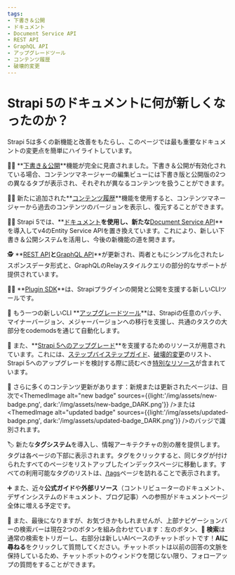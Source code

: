 ```yaml
---
tags:
- 下書き＆公開
- ドキュメント
- Document Service API
- REST API
- GraphQL API 
- アップグレードツール
- コンテンツ履歴
- 破壊的変更
---
```

# Strapi 5のドキュメントに何が新しくなったのか？

Strapi 5は多くの新機能と改善をもたらし、このページでは最も重要なドキュメントの変更点を簡単にハイライトしています。

🧑‍🎨 **[下書き＆公開](/user-docs/content-manager/saving-and-publishing-content)**機能が完全に見直されました。下書き＆公開が有効化されている場合、コンテンツマネージャーの編集ビューには下書き版と公開版の2つの異なるタブが表示され、それぞれが異なるコンテンツを扱うことができます。

🧙‍♀️ 新たに追加された**[コンテンツ履歴](/user-docs/content-manager/working-with-content-history)**機能を使用すると、コンテンツマネージャーから過去のコンテンツのバージョンを表示し、復元することができます。

🧑‍🏫 Strapi 5では、**[ドキュメント](/dev-docs/api/document)**を使用し、新たな**[Document Service API](/dev-docs/api/document-service)**を導入してv4のEntity Service APIを置き換えています。これにより、新しい下書き＆公開システムを活用し、今後の新機能の道を開きます。

🕵️ **[REST API](/dev-docs/api/rest)**と**[GraphQL API](/dev-docs/api/graphql)**が更新され、両者ともにシンプル化されたレスポンスデータ形式と、GraphQLのRelayスタイルクエリの部分的なサポートが提供されています。

👩‍🚀 **[Plugin SDK](/dev-docs/plugins/development/plugin-sdk)**は、Strapiプラグインの開発と公開を支援する新しいCLIツールです。

🦾 もう一つの新しいCLI **[アップグレードツール](/dev-docs/upgrade-tool)**は、Strapiの任意のパッチ、マイナーバージョン、メジャーバージョンへの移行を支援し、共通のタスクの大部分をcodemodsを通じて自動化します。

👷 また、**[Strapi 5へのアップグレード](/dev-docs/migration/v4-to-v5/introduction-and-faq)**を支援するためのリソースが用意されています。これには、[ステップバイステップガイド](/dev-docs/migration/v4-to-v5/step-by-step)、[破壊的変更](/dev-docs/migration/v4-to-v5/breaking-changes)のリスト、Strapi 5へのアップグレードを検討する際に読むべき[特別なリソース](/dev-docs/migration/v4-to-v5/additional-resources/introduction)が含まれています。

👀 さらに多くのコンテンツ更新があります：新規または更新されたページは、目次で<ThemedImage alt="new badge" sources={{light:'/img/assets/new-badge.png', dark:'/img/assets/new-badge_DARK.png'}} />または<ThemedImage alt="updated badge" sources={{light:'/img/assets/updated-badge.png', dark:'/img/assets/updated-badge_DARK.png'}} />のバッジで識別されます。

🏷️ 新たな**タグシステム**を導入し、情報アーキテクチャの別の層を提供します。タグは各ページの下部に表示されます。タグをクリックすると、同じタグが付けられたすべてのページをリストアップしたインデックスページに移動します。すべての利用可能なタグのリストは、[/tags](/tags)ページを訪れることで表示されます。

➕ また、近々**公式ガイド**や**外部リソース**（コントリビューターのドキュメント、デザインシステムのドキュメント、ブログ記事）への参照がドキュメントページ全体に増える予定です。

🤖 また、最後になりますが、お気づきかもしれませんが、上部ナビゲーションバーの検索バーは現在2つのボタンを組み合わせています：左のボタン、**🔎 検索**は通常の検索をトリガーし、右部分は新しいAIベースのチャットボットです！**AIに尋ねる**をクリックして質問してください。チャットボットは以前の回答の文脈を保持しているため、チャットボットのウィンドウを閉じない限り、フォローアップの質問をすることができます。
